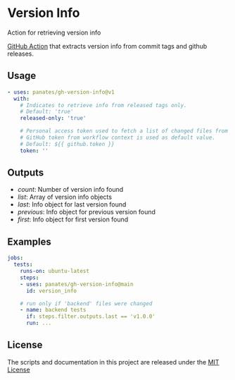 # Version Info
Action for retrieving version info


[GitHub Action](https://github.com/features/actions) that extracts version info 
from commit tags and github releases.


## Usage

```yaml
- uses: panates/gh-version-info@v1
  with:
    # Indicates to retrieve info from released tags only.
    # Default: 'true'
    released-only: 'true'

    # Personal access token used to fetch a list of changed files from GitHub REST API.
    # GitHub token from workflow context is used as default value.
    # Default: ${{ github.token }}
    token: ''
```

## Outputs

- *count*: Number of version info found
- *list*: Array of version info objects
- *last*: Info object for last version found
- *previous*: Info object for previous version found
- *first*: Info object for first version found

## Examples

```yaml
jobs:
  tests:
    runs-on: ubuntu-latest
    steps:
    - uses: panates/gh-version-info@main
      id: version_info      

    # run only if 'backend' files were changed
    - name: backend tests
      if: steps.filter.outputs.last == 'v1.0.0'
      run: ...    
```

## License

The scripts and documentation in this project are released under the [MIT License](LICENSE)
